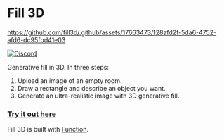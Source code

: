 # Fill 3D



https://github.com/fill3d/.github/assets/17663473/128afd2f-5da6-4752-afd6-dc95fbd41e03



[![Discord](https://img.shields.io/discord/1148999162784907334?label=Discord&logo=discord&logoColor=white&color=7389D8&labelColor=6A7EC2&style=flat)](https://fill3d.ai/community)

Generative fill in 3D. In three steps:

1. Upload an image of an empty room.
2. Draw a rectangle and describe an object you want.
3. Generate an ultra-realistic image with 3D generative fill.

### [Try it out here](https://fill3d.ai/fill)

Fill 3D is built with [Function](https://github.com/fxnai).
